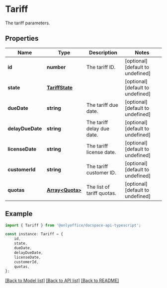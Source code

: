 # Tariff

The tariff parameters.

## Properties

Name | Type | Description | Notes
------------ | ------------- | ------------- | -------------
**id** | **number** | The tariff ID. | [optional] [default to undefined]
**state** | [**TariffState**](TariffState.md) |  | [optional] [default to undefined]
**dueDate** | **string** | The tariff due date. | [optional] [default to undefined]
**delayDueDate** | **string** | The tariff delay due date. | [optional] [default to undefined]
**licenseDate** | **string** | The tariff license date. | [optional] [default to undefined]
**customerId** | **string** | The tariff customer ID. | [optional] [default to undefined]
**quotas** | [**Array&lt;Quota&gt;**](Quota.md) | The list of tariff quotas. | [optional] [default to undefined]

## Example

```typescript
import { Tariff } from '@onlyoffice/docspace-api-typescript';

const instance: Tariff = {
    id,
    state,
    dueDate,
    delayDueDate,
    licenseDate,
    customerId,
    quotas,
};
```

[[Back to Model list]](../README.md#documentation-for-models) [[Back to API list]](../README.md#documentation-for-api-endpoints) [[Back to README]](../README.md)

